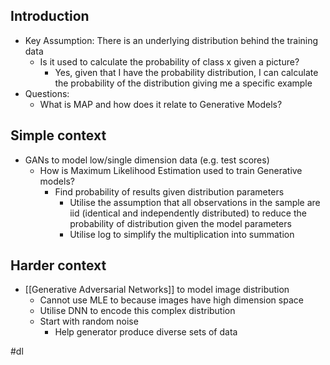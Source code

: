 ## Introduction
- Key Assumption: There is an underlying distribution behind the training data
	- Is it used to calculate the probability of class x given a picture?
		- Yes, given that I have the probability distribution, I can calculate the probability of the distribution giving me a specific example
- Questions:
	- What is MAP and how does it relate to Generative Models?
## Simple context
- GANs to model low/single dimension data (e.g. test scores)
	- How is Maximum Likelihood Estimation used to train Generative models?
		- Find probability of results given distribution parameters
			- Utilise the assumption that all observations in the sample are iid (identical and independently distributed) to reduce the probability of distribution given the model parameters
			- Utilise log to simplify the multiplication into summation
## Harder context
- [[Generative Adversarial Networks]] to model image distribution
	- Cannot use MLE to because images have high dimension space
	- Utilise DNN to encode this complex distribution 
	- Start with random noise
		- Help generator produce diverse sets of data

#dl
